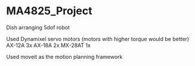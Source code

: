 # MA4825_Project
Dish arranging 5dof robot

Used Dynamixel servo motors (motors with higher torque would be better)
AX-12A   3x
AX-18A   2x
MX-28AT  1x

Used moveit as the motion planning framework
